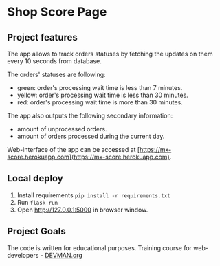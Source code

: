 # Shop Score Page

## Project features

The app allows to track orders statuses by fetching the updates on them every 10 seconds from database.

The orders' statuses are following:

- green: order's processing wait time is less than 7 minutes.
- yellow: order's processing wait time is less than 30 minutes.
- red: order's processing wait time is more than 30 minutes.

The app also outputs the following secondary information:

- amount of unprocessed orders.
- amount of orders processed during the current day.

Web-interface of the app can be accessed at [https://mx-score.herokuapp.com](https://mx-score.herokuapp.com).   

## Local deploy

1. Install requirements `pip install -r requirements.txt`
2. Run `flask run`
3. Open http://127.0.0.1:5000 in browser window.

## Project Goals

The code is written for educational purposes. Training course for web-developers - [DEVMAN.org](https://devman.org)
